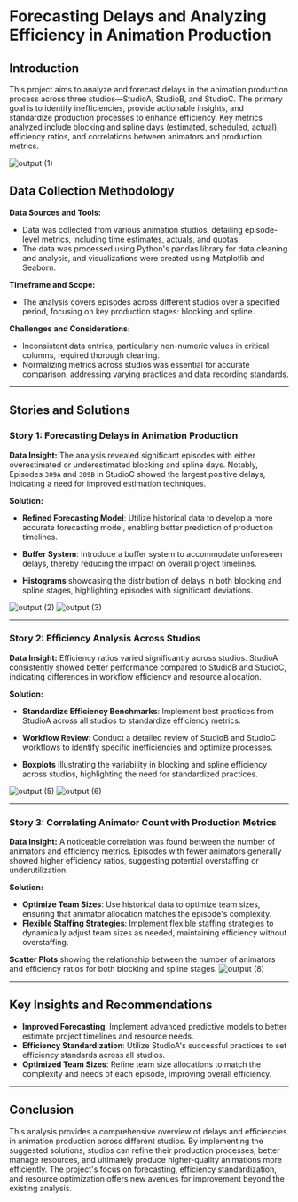 # **Forecasting Delays and Analyzing Efficiency in Animation Production**

## **Introduction**

This project aims to analyze and forecast delays in the animation production process across three studios—StudioA, StudioB, and StudioC. The primary goal is to identify inefficiencies, provide actionable insights, and standardize production processes to enhance efficiency. Key metrics analyzed include blocking and spline days (estimated, scheduled, actual), efficiency ratios, and correlations between animators and production metrics.

![output (1)](https://github.com/user-attachments/assets/d143c401-126a-4f22-971d-6d5790ca5773)

## **Data Collection Methodology**

**Data Sources and Tools:**
- Data was collected from various animation studios, detailing episode-level metrics, including time estimates, actuals, and quotas.
- The data was processed using Python's pandas library for data cleaning and analysis, and visualizations were created using Matplotlib and Seaborn.

**Timeframe and Scope:**
- The analysis covers episodes across different studios over a specified period, focusing on key production stages: blocking and spline.

**Challenges and Considerations:**
- Inconsistent data entries, particularly non-numeric values in critical columns, required thorough cleaning.
- Normalizing metrics across studios was essential for accurate comparison, addressing varying practices and data recording standards.

---

## **Stories and Solutions**

### **Story 1: Forecasting Delays in Animation Production**

**Data Insight:**
The analysis revealed significant episodes with either overestimated or underestimated blocking and spline days. Notably, Episodes `309A` and `309B` in StudioC showed the largest positive delays, indicating a need for improved estimation techniques.

**Solution:**
- **Refined Forecasting Model**: Utilize historical data to develop a more accurate forecasting model, enabling better prediction of production timelines.
- **Buffer System**: Introduce a buffer system to accommodate unforeseen delays, thereby reducing the impact on overall project timelines.


- **Histograms** showcasing the distribution of delays in both blocking and spline stages, highlighting episodes with significant deviations.
  
![output (2)](https://github.com/user-attachments/assets/0cf04078-741f-4f87-9e6d-2dab40e0e456)
![output (3)](https://github.com/user-attachments/assets/f6727eeb-bde4-42b4-bee0-c0f2232dfbd7)

---

### **Story 2: Efficiency Analysis Across Studios**

**Data Insight:**
Efficiency ratios varied significantly across studios. StudioA consistently showed better performance compared to StudioB and StudioC, indicating differences in workflow efficiency and resource allocation.

**Solution:**
- **Standardize Efficiency Benchmarks**: Implement best practices from StudioA across all studios to standardize efficiency metrics.
- **Workflow Review**: Conduct a detailed review of StudioB and StudioC workflows to identify specific inefficiencies and optimize processes.

- **Boxplots** illustrating the variability in blocking and spline efficiency across studios, highlighting the need for standardized practices.
  
![output (5)](https://github.com/user-attachments/assets/8ba2413a-f816-44ec-8f11-af9092d85776)
![output (6)](https://github.com/user-attachments/assets/35e42995-27cb-4162-af29-fdf95cd3a916)

---

### **Story 3: Correlating Animator Count with Production Metrics**

**Data Insight:**
A noticeable correlation was found between the number of animators and efficiency metrics. Episodes with fewer animators generally showed higher efficiency ratios, suggesting potential overstaffing or underutilization.

**Solution:**
- **Optimize Team Sizes**: Use historical data to optimize team sizes, ensuring that animator allocation matches the episode's complexity.
- **Flexible Staffing Strategies**: Implement flexible staffing strategies to dynamically adjust team sizes as needed, maintaining efficiency without overstaffing.

**Scatter Plots** showing the relationship between the number of animators and efficiency ratios for both blocking and spline stages.
![output (8)](https://github.com/user-attachments/assets/ecea7cb4-c014-4a8f-80de-420b4acf2ffc)

---

## **Key Insights and Recommendations**

- **Improved Forecasting**: Implement advanced predictive models to better estimate project timelines and resource needs.
- **Efficiency Standardization**: Utilize StudioA's successful practices to set efficiency standards across all studios.
- **Optimized Team Sizes**: Refine team size allocations to match the complexity and needs of each episode, improving overall efficiency.

---

## **Conclusion**

This analysis provides a comprehensive overview of delays and efficiencies in animation production across different studios. By implementing the suggested solutions, studios can refine their production processes, better manage resources, and ultimately produce higher-quality animations more efficiently. The project's focus on forecasting, efficiency standardization, and resource optimization offers new avenues for improvement beyond the existing analysis.




